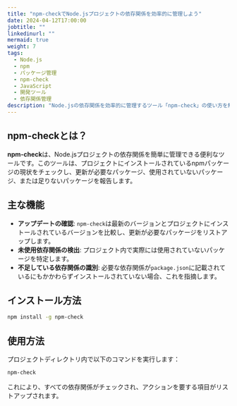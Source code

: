 ```yaml
---
title: "npm-checkでNode.jsプロジェクトの依存関係を効率的に管理しよう"
date: 2024-04-12T17:00:00
jobtitle: ""
linkedinurl: ""
mermaid: true
weight: 7
tags:
  - Node.js
  - npm
  - パッケージ管理
  - npm-check
  - JavaScript
  - 開発ツール
  - 依存関係管理
description: "Node.jsの依存関係を効率的に管理するツール「npm-check」の使い方を解説。アップデート確認、未使用パッケージ検出、不足依存関係の特定などの便利機能を紹介します。"
---
```



## npm-checkとは？

**npm-check**は、Node.jsプロジェクトの依存関係を簡単に管理できる便利なツールです。このツールは、プロジェクトにインストールされているnpmパッケージの現状をチェックし、更新が必要なパッケージ、使用されていないパッケージ、または足りないパッケージを報告します。

## 主な機能

- **アップデートの確認**: `npm-check`は最新のバージョンとプロジェクトにインストールされているバージョンを比較し、更新が必要なパッケージをリストアップします。
- **未使用依存関係の検出**: プロジェクト内で実際には使用されていないパッケージを特定します。
- **不足している依存関係の識別**: 必要な依存関係が`package.json`に記載されているにもかかわらずインストールされていない場合、これを指摘します。

## インストール方法

```bash
npm install -g npm-check
```

## 使用方法

プロジェクトディレクトリ内で以下のコマンドを実行します：

```bash
npm-check
```

これにより、すべての依存関係がチェックされ、アクションを要する項目がリストアップされます。
